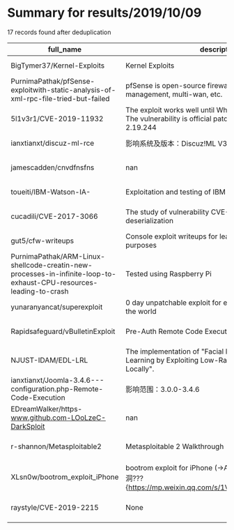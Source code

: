 
# Summary for results/2019/10/09
    
17 records found after deduplication

| full_name | description | html_url | matched_list | matched_count | pushed_at | size | stargazers_count | language | forks_count | vul_ids |
|--------------------------------------------------------------------------------------------------------------------|----------------------------------------------------------------------------------------------------------------------------|---------------------------------------------------------------------------------------------------------------------------------------|--------------------------------------|-----------------|---------------------------|--------|--------------------|------------------|---------------|--------------------|
| BigTymer37/Kernel-Exploits | Kernel Exploits | https://github.com/BigTymer37/Kernel-Exploits | ['exploit'] | 1 | 2019-10-09 07:07:28+00:00 | 370 | 1 | Python | 1 | [] |
| PurnimaPathak/pfSense-exploitwith-static-analysis-of-xml-rpc-file-tried-but-failed | pfSense is open-source firewall with unified threat management, multi-wan, etc. | https://github.com/PurnimaPathak/pfSense-exploitwith-static-analysis-of-xml-rpc-file-tried-but-failed | ['exploit'] | 1 | 2019-10-09 08:58:42+00:00 | 1 | 0 | Rich Text Format | 0 | [] |
| 5l1v3r1/CVE-2019-11932 | The exploit works well until WhatsApp version 2.19.230. The vulnerability is official patched in WhatsApp version 2.19.244 | https://github.com/5l1v3r1/CVE-2019-11932 | ['cve-2', 'exploit'] | 2 | 2019-10-09 17:00:02+00:00 | 8 | 0 | | 0 | ['CVE-2019-11932'] |
| ianxtianxt/discuz-ml-rce | 影响系统及版本：Discuz!ML V3.2-3.4 Discuz!x V3.2-3.4 | https://github.com/ianxtianxt/discuz-ml-rce | ['rce'] | 1 | 2019-10-09 16:16:50+00:00 | 388 | 5 | nan | 5 | [] |
| jamescadden/cnvdfnsfns | nan | https://github.com/jamescadden/cnvdfnsfns | ['cnvd-c OR cnvd-2 OR cnnvd-2'] | 1 | 2019-10-09 15:19:28+00:00 | 0 | 0 | nan | 0 | [] |
| toueiti/IBM-Watson-IA- | Exploitation and testing of IBM Watson services | https://github.com/toueiti/IBM-Watson-IA- | ['exploit'] | 1 | 2019-10-09 15:23:32+00:00 | 3347 | 0 | PHP | 0 | [] |
| cucadili/CVE-2017-3066 | The study of vulnerability CVE-2017-3066. Java deserialization | https://github.com/cucadili/CVE-2017-3066 | ['cve-2'] | 1 | 2019-10-09 12:19:04+00:00 | 257 | 2 | nan | 0 | ['CVE-2017-3066'] |
| gut5/cfw-writeups | Console exploit writeups for learning and research purposes | https://github.com/gut5/cfw-writeups | ['exploit'] | 1 | 2019-10-09 11:23:02+00:00 | 5 | 3 | | 0 | [] |
| PurnimaPathak/ARM-Linux-shellcode-creatin-new-processes-in-infinite-loop-to-exhaust-CPU-resources-leading-to-crash | Tested using Raspberry Pi | https://github.com/PurnimaPathak/ARM-Linux-shellcode-creatin-new-processes-in-infinite-loop-to-exhaust-CPU-resources-leading-to-crash | ['shellcode'] | 1 | 2019-10-09 08:44:35+00:00 | 1 | 1 | Rich Text Format | 0 | [] |
| yunaranyancat/superexploit | 0 day unpatchable exploit for every Linux computer in the world | https://github.com/yunaranyancat/superexploit | ['exploit'] | 1 | 2019-10-09 15:51:56+00:00 | 11 | 0 | | 0 | [] |
| Rapidsafeguard/vBulletinExploit | Pre-Auth Remote Code Execution | https://github.com/Rapidsafeguard/vBulletinExploit | ['exploit', 'remote code execution'] | 2 | 2019-10-09 08:09:11+00:00 | 0 | 0 | Python | 0 | [] |
| NJUST-IDAM/EDL-LRL | The implementation of "Facial Emotion Distribution Learning by Exploiting Low-Rank Label Correlations Locally". | https://github.com/NJUST-IDAM/EDL-LRL | ['exploit'] | 1 | 2019-10-09 07:34:54+00:00 | 2977 | 2 | Python | 0 | [] |
| ianxtianxt/Joomla-3.4.6---configuration.php-Remote-Code-Execution | 影响范围：3.0.0-3.4.6 | https://github.com/ianxtianxt/Joomla-3.4.6---configuration.php-Remote-Code-Execution | ['remote code execution'] | 1 | 2019-10-09 07:11:12+00:00 | 4 | 5 | Python | 5 | [] |
| EDreamWalker/https-www.github.com-LOoLzeC-DarkSploit | nan | https://github.com/EDreamWalker/https-www.github.com-LOoLzeC-DarkSploit | ['sploit'] | 1 | 2019-10-09 06:01:09+00:00 | 0 | 0 | nan | 0 | [] |
| r-shannon/Metasploitable2 | Metasploitable 2 Walkthrough | https://github.com/r-shannon/Metasploitable2 | ['metasploit module OR payload'] | 1 | 2019-10-09 05:14:07+00:00 | 14 | 0 | nan | 0 | [] |
| XLsn0w/bootrom_exploit_iPhone | bootrom exploit for iPhone (->A11)什么是bootrom漏洞??? {https://mp.weixin.qq.com/s/1VV5hXfl78Qk0jgd_QUsag} | https://github.com/XLsn0w/bootrom_exploit_iPhone | ['exploit'] | 1 | 2019-10-09 07:53:59+00:00 | 2207 | 1 | PHP | 1 | [] |
| raystyle/CVE-2019-2215 | None | https://github.com/raystyle/CVE-2019-2215 | ['cve-2'] | 1 | 2019-10-09 06:32:59+00:00 | 171 | 0 | nan | 0 | ['CVE-2019-2215'] |
